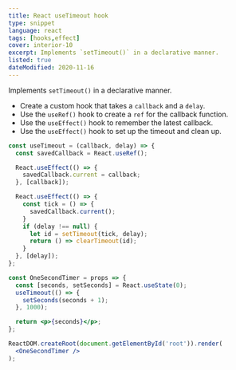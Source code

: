 ```yaml
---
title: React useTimeout hook
type: snippet
language: react
tags: [hooks,effect]
cover: interior-10
excerpt: Implements `setTimeout()` in a declarative manner.
listed: true
dateModified: 2020-11-16
---
```


Implements `setTimeout()` in a declarative manner.

- Create a custom hook that takes a `callback` and a `delay`.
- Use the `useRef()` hook to create a `ref` for the callback function.
- Use the `useEffect()` hook to remember the latest callback.
- Use the `useEffect()` hook to set up the timeout and clean up.

```jsx
const useTimeout = (callback, delay) => {
  const savedCallback = React.useRef();

  React.useEffect(() => {
    savedCallback.current = callback;
  }, [callback]);

  React.useEffect(() => {
    const tick = () => {
      savedCallback.current();
    }
    if (delay !== null) {
      let id = setTimeout(tick, delay);
      return () => clearTimeout(id);
    }
  }, [delay]);
};

const OneSecondTimer = props => {
  const [seconds, setSeconds] = React.useState(0);
  useTimeout(() => {
    setSeconds(seconds + 1);
  }, 1000);

  return <p>{seconds}</p>;
};

ReactDOM.createRoot(document.getElementById('root')).render(
  <OneSecondTimer />
);
```
